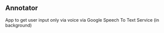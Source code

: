 ## Annotator
App to get user input only via voice via Google Speech To Text Service (in background)
